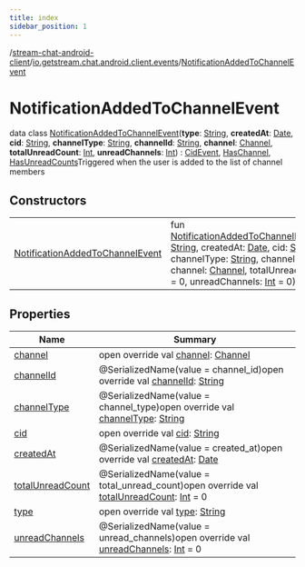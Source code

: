 ```yaml
---
title: index
sidebar_position: 1
---
```

/[stream-chat-android-client](../../index.md)/[io.getstream.chat.android.client.events](../index.md)/[NotificationAddedToChannelEvent](index.md)  
  
  
  
# NotificationAddedToChannelEvent  
data class [NotificationAddedToChannelEvent](index.md)(**type**: [String](https://kotlinlang.org/api/latest/jvm/stdlib/kotlin/-string/index.html), **createdAt**: [Date](https://developer.android.com/reference/kotlin/java/util/Date.html), **cid**: [String](https://kotlinlang.org/api/latest/jvm/stdlib/kotlin/-string/index.html), **channelType**: [String](https://kotlinlang.org/api/latest/jvm/stdlib/kotlin/-string/index.html), **channelId**: [String](https://kotlinlang.org/api/latest/jvm/stdlib/kotlin/-string/index.html), **channel**: [Channel](../../io.getstream.chat.android.client.models/Channel/index.md), **totalUnreadCount**: [Int](https://kotlinlang.org/api/latest/jvm/stdlib/kotlin/-int/index.html), **unreadChannels**: [Int](https://kotlinlang.org/api/latest/jvm/stdlib/kotlin/-int/index.html)) : [CidEvent](../CidEvent/index.md), [HasChannel](../HasChannel/index.md), [HasUnreadCounts](../HasUnreadCounts/index.md)Triggered when the user is added to the list of channel members  
  
## Constructors  
  
| | |
|---|---|
| <a name="io.getstream.chat.android.client.events/NotificationAddedToChannelEvent/NotificationAddedToChannelEvent/#kotlin.String#java.util.Date#kotlin.String#kotlin.String#kotlin.String#io.getstream.chat.android.client.models.Channel#kotlin.Int#kotlin.Int/PointingToDeclaration/"></a>[NotificationAddedToChannelEvent](NotificationAddedToChannelEvent.md)| <a name="io.getstream.chat.android.client.events/NotificationAddedToChannelEvent/NotificationAddedToChannelEvent/#kotlin.String#java.util.Date#kotlin.String#kotlin.String#kotlin.String#io.getstream.chat.android.client.models.Channel#kotlin.Int#kotlin.Int/PointingToDeclaration/"></a>fun [NotificationAddedToChannelEvent](NotificationAddedToChannelEvent.md)(type: [String](https://kotlinlang.org/api/latest/jvm/stdlib/kotlin/-string/index.html), createdAt: [Date](https://developer.android.com/reference/kotlin/java/util/Date.html), cid: [String](https://kotlinlang.org/api/latest/jvm/stdlib/kotlin/-string/index.html), channelType: [String](https://kotlinlang.org/api/latest/jvm/stdlib/kotlin/-string/index.html), channelId: [String](https://kotlinlang.org/api/latest/jvm/stdlib/kotlin/-string/index.html), channel: [Channel](../../io.getstream.chat.android.client.models/Channel/index.md), totalUnreadCount: [Int](https://kotlinlang.org/api/latest/jvm/stdlib/kotlin/-int/index.html) = 0, unreadChannels: [Int](https://kotlinlang.org/api/latest/jvm/stdlib/kotlin/-int/index.html) = 0)|
  
  
## Properties  
  
|  Name |  Summary | 
|---|---|
| <a name="io.getstream.chat.android.client.events/NotificationAddedToChannelEvent/channel/#/PointingToDeclaration/"></a>[channel](channel.md)| <a name="io.getstream.chat.android.client.events/NotificationAddedToChannelEvent/channel/#/PointingToDeclaration/"></a>open override val [channel](channel.md): [Channel](../../io.getstream.chat.android.client.models/Channel/index.md)|
| <a name="io.getstream.chat.android.client.events/NotificationAddedToChannelEvent/channelId/#/PointingToDeclaration/"></a>[channelId](channelId.md)| <a name="io.getstream.chat.android.client.events/NotificationAddedToChannelEvent/channelId/#/PointingToDeclaration/"></a>@SerializedName(value = channel_id)open override val [channelId](channelId.md): [String](https://kotlinlang.org/api/latest/jvm/stdlib/kotlin/-string/index.html)|
| <a name="io.getstream.chat.android.client.events/NotificationAddedToChannelEvent/channelType/#/PointingToDeclaration/"></a>[channelType](channelType.md)| <a name="io.getstream.chat.android.client.events/NotificationAddedToChannelEvent/channelType/#/PointingToDeclaration/"></a>@SerializedName(value = channel_type)open override val [channelType](channelType.md): [String](https://kotlinlang.org/api/latest/jvm/stdlib/kotlin/-string/index.html)|
| <a name="io.getstream.chat.android.client.events/NotificationAddedToChannelEvent/cid/#/PointingToDeclaration/"></a>[cid](cid.md)| <a name="io.getstream.chat.android.client.events/NotificationAddedToChannelEvent/cid/#/PointingToDeclaration/"></a>open override val [cid](cid.md): [String](https://kotlinlang.org/api/latest/jvm/stdlib/kotlin/-string/index.html)|
| <a name="io.getstream.chat.android.client.events/NotificationAddedToChannelEvent/createdAt/#/PointingToDeclaration/"></a>[createdAt](createdAt.md)| <a name="io.getstream.chat.android.client.events/NotificationAddedToChannelEvent/createdAt/#/PointingToDeclaration/"></a>@SerializedName(value = created_at)open override val [createdAt](createdAt.md): [Date](https://developer.android.com/reference/kotlin/java/util/Date.html)|
| <a name="io.getstream.chat.android.client.events/NotificationAddedToChannelEvent/totalUnreadCount/#/PointingToDeclaration/"></a>[totalUnreadCount](totalUnreadCount.md)| <a name="io.getstream.chat.android.client.events/NotificationAddedToChannelEvent/totalUnreadCount/#/PointingToDeclaration/"></a>@SerializedName(value = total_unread_count)open override val [totalUnreadCount](totalUnreadCount.md): [Int](https://kotlinlang.org/api/latest/jvm/stdlib/kotlin/-int/index.html) = 0|
| <a name="io.getstream.chat.android.client.events/NotificationAddedToChannelEvent/type/#/PointingToDeclaration/"></a>[type](type.md)| <a name="io.getstream.chat.android.client.events/NotificationAddedToChannelEvent/type/#/PointingToDeclaration/"></a>open override val [type](type.md): [String](https://kotlinlang.org/api/latest/jvm/stdlib/kotlin/-string/index.html)|
| <a name="io.getstream.chat.android.client.events/NotificationAddedToChannelEvent/unreadChannels/#/PointingToDeclaration/"></a>[unreadChannels](unreadChannels.md)| <a name="io.getstream.chat.android.client.events/NotificationAddedToChannelEvent/unreadChannels/#/PointingToDeclaration/"></a>@SerializedName(value = unread_channels)open override val [unreadChannels](unreadChannels.md): [Int](https://kotlinlang.org/api/latest/jvm/stdlib/kotlin/-int/index.html) = 0|

